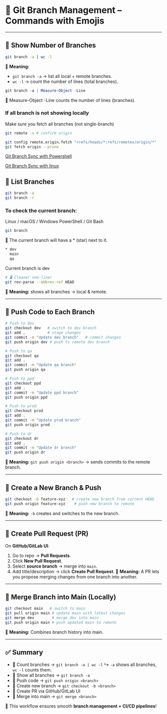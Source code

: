 # 🌿 Git Branch Management – Commands with Emojis

---

## 🔢 Show Number of Branches

```bash
git branch -a | wc -l
```
📌 **Meaning:**

* `git branch -a` → list all local + remote branches.
* `wc -l` → count the number of lines (total branches).

```powershell
git branch -a | Measure-Object -Line
```
📌 Measure-Object -Line counts the number of lines (branches).

### If all branch is not showing locally
Make sure you fetch all branches (not single-branch)
```sh
git remote -v # confirm origin

git config remote.origin.fetch "+refs/heads/*:refs/remotes/origin/*"
git fetch origin --prune
```
[Git Branch Sync with Powershell](./Git%20Branch%20Sync%20with%20powershell.md)

[Git Branch Sync with linux](./Git%20Branch%20Sync%20with%20linux.md+)

## 📂 List Branches

```bash
git branch -a
git branch -r
```

### To check the current branch:
Linux / macOS / Windows PowerShell / Git Bash
```sh
git branch
```

📌 The current branch will have a * (star) next to it.
```sh
* dev
  main
  qa
```

Current branch is dev
```sh
# 🖥️ Cleaner one-liner
git rev-parse --abbrev-ref HEAD
```

📌 **Meaning:** shows all branches → local & remote.

---

## 🚀 Push Code to Each Branch

```bash
# Push to dev
git checkout dev   # switch to dev branch
git add .          # stage changes
git commit -m "Update dev branch"   # commit changes
git push origin dev # push to remote dev branch

# Push to qa
git checkout qa
git add .
git commit -m "Update qa branch"
git push origin qa

# Push to ppd
git checkout ppd
git add .
git commit -m "Update ppd branch"
git push origin ppd

# Push to prod
git checkout prod
git add .
git commit -m "Update prod branch"
git push origin prod

# Push to dr
git checkout dr
git add .
git commit -m "Update dr branch"
git push origin dr
```

📌 **Meaning:** `git push origin <branch>` → sends commits to the remote branch.

---

## 🔀 Create a New Branch & Push

```bash
git checkout -b feature-xyz   # create new branch from current HEAD
git push origin feature-xyz    # push new branch to remote
```

📌 **Meaning:** `-b` creates and switches to the new branch.

---

## 🔁 Create Pull Request (PR)

On **GitHub/GitLab UI**:

1. Go to repo → **Pull Requests**.
2. Click **New Pull Request**.
3. Select **source branch** → merge into `main`.
4. Add title/description → click **Create Pull Request**.
   📌 **Meaning:** A PR lets you propose merging changes from one branch into another.

---

## 🔄 Merge Branch into Main (Locally)

```bash
git checkout main   # switch to main
git pull origin main # update main with latest changes
git merge dev        # merge dev into main
git push origin main # push updated main to remote
```

📌 **Meaning:** Combines branch history into main.

---

## ✅ Summary

* 🔢 Count branches → `git branch -a | wc -l`
  ↪️ `-a` shows all branches, `wc -l` counts them.
* 📂 Show all branches → `git branch -a`
* 🚀 Push code → `git push origin <branch>`
* 🔀 Create new branch → `git checkout -b <branch>`
* 🔁 Create PR via GitHub/GitLab UI
* 🔄 Merge into main → `git merge <branch>`

🎯 This workflow ensures smooth **branch management + CI/CD pipelines**!
